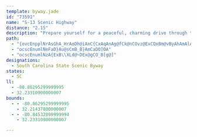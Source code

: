 ```yaml
---
template: byway.jade
id: "73591"
name: "S-13 Scenic Highway"
distance: "2.15"
description: "Prepare yourself for a peaceful, charming drive through the South Carolina greenery on the S-13 Scenic Highway."
path: 
  - "{ovcEnpplNrAsGhA_HrAoDh@iAnC{CxAqAnAg@fCk@nCOvz@ExCQxBm@vByAhAmAlAqBdAsDNeBDsCAcKMkFDuDl@kD@?"
  - "ocscEnumlNeFaD}Au@sCmB_B}AmCaDO]OA"
  - "ocscEnumlNzA{ExB\\XLd@~DEx@gCO_B[g@]"
designations: 
  - South Carolina State Scenic Byway
states: 
  - SC
ll: 
  - -80.86295299999995
  - 32.23310900000007
bounds: 
  - - -80.86295299999995
    - 32.21437800000007
  - - -80.84532899999994
    - 32.23310900000007

---
```



